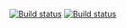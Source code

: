 [![Build status](https://ci.appveyor.com/api/projects/status/aobar9ofp49lg5na?svg=true)](https://ci.appveyor.com/project/Ramastix/selenidgd-1oqkv)
[![Build status](https://ci.appveyor.com/api/projects/status/aobar9ofp49lg5na/branch/main?svg=true)](https://ci.appveyor.com/project/Ramastix/selenidgd-1oqkv/branch/main)
